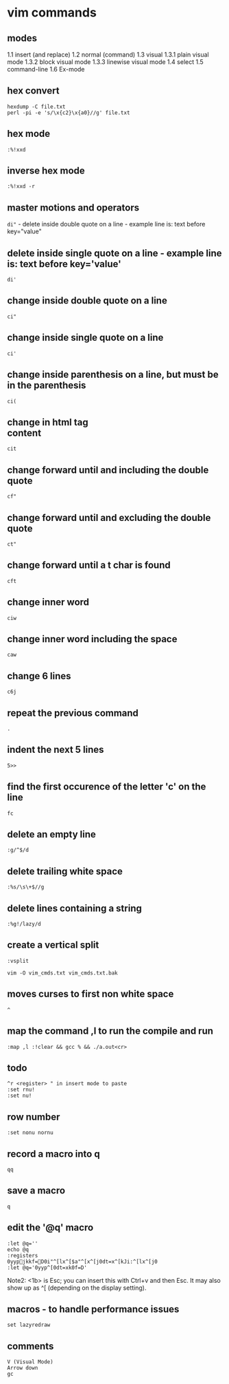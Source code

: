 # vim commands

## modes
1.1 insert (and replace)
1.2 normal (command)
1.3 visual
1.3.1 plain visual mode
1.3.2 block visual mode
1.3.3 linewise visual mode
1.4 select
1.5 command-line
1.6 Ex-mode

## hex convert
```
hexdump -C file.txt
perl -pi -e 's/\x{c2}\x{a0}//g' file.txt
```

## hex mode
```
:%!xxd
```

## inverse hex mode
```
:%!xxd -r
```

## master motions and operators
`di"` - delete inside double quote on a line - example line is: text before key="value"

## delete inside single quote on a line - example line is: text before key='value'
```
di'
```

## change inside double quote on a line
```
ci"
```

## change inside single quote on a line
```
ci'
```

## change inside parenthesis on a line, but must be in the parenthesis
```
ci(
```

## change in html tag <div>content</div>
```
cit
```

## change forward until and including the double quote
```
cf"
```

## change forward until and excluding the double quote
```
ct"
```

## change forward until a t char is found
```
cft
```

## change inner word
```
ciw
```

## change inner word including the space
```
caw
```

## change 6 lines
```
c6j
```

## repeat the previous command
```
.
```

## indent the next 5 lines
```
5>>
```

## find the first occurence of the letter 'c' on the line
```
fc
```

## delete an empty line
```
:g/^$/d
```

## delete trailing white space
```
:%s/\s\+$//g
```

## delete lines containing a string
```
:%g!/lazy/d
```

## create a vertical split
```
:vsplit
```

```
vim -O vim_cmds.txt vim_cmds.txt.bak
```

## moves curses to first non white space
```
^
```

## map the command ,l to run the compile and run
```
:map ,l :!clear && gcc % && ./a.out<cr>
```

## todo
```
^r <register> " in insert mode to paste
:set rnu!
:set nu!
```

## row number
```
:set nonu nornu
```

## record a macro into q
```
qq
```

## save a macro
```
q
```


## edit the '@q' macro
```
:let @q=''
echo @q
:registers
0yypjkkf=D0i"^[lx^[$a"^[x^[j0dt=x^[kJi:^[lx^[j0
:let @q='0yyp^[0dt=xk0f=D'

```
Note2: <1b> is Esc; you can insert this with Ctrl+v and then Esc. It may also show up as ^[ (depending on the display setting).

## macros - to handle performance issues
```
set lazyredraw
```

## comments
```
V (Visual Mode)
Arrow down
gc
```
